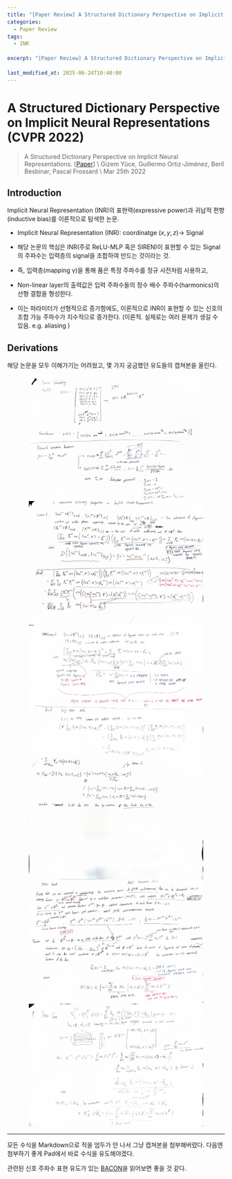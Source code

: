 ```yaml
---
title: "[Paper Review] A Structured Dictionary Perspective on Implicit Neural Representations (CVPR 2022)"
categories:
  - Paper Review
tags:
  - INR
  
excerpt: "[Paper Review] A Structured Dictionary Perspective on Implicit Neural Representations (CVPR 2022)"

last_modified_at: 2025-06-24T10:40:00
---
```


# A Structured Dictionary Perspective on Implicit Neural Representations (CVPR 2022)

> A Structured Dictionary Perspective on Implicit Neural Representations. [[Paper](https://arxiv.org/abs/2112.01917)] \\
> Gizem Yüce, Guillermo Ortiz-Jiménez, Beril Besbinar, Pascal Frossard \\
> Mar 25th 2022

## Introduction

Implicit Neural Representation (INR)의 표현력(expressive power)과 귀납적 편향(inductive bias)를 이론적으로 탐색한 논문. 

- Implicit Neural Representation (INR): coordinatge $(x,y,z)\rightarrow$ Signal

- 해당 논문의 핵심은 INR(주로 ReLU-MLP 혹은 SIREN)이 표현할 수 있는 Signal의 주파수는 입력층의 signal을 조합하여 만드는 것이라는 것. 
- 즉, 입력층(mapping γ)을 통해 품은 특정 주파수를 정규 사전처럼 사용하고,
- Non-linear layer의 출력값은 입력 주파수들의 정수 배수 주파수(harmonics)의 선형 결합을 형성한다.
- 이는 파라미터가 선형적으로 증가함에도, 이론적으로 INR이 표현할 수 있는 신호의 조합 가능 주파수가 지수적으로 증가한다. (이론적. 실제로는 여러 문제가 생길 수 있음. e.g. aliasing ) 

## Derivations

해당 논문을 모두 이해가기는 어려웠고, 몇 가지 궁금했던 유도들의 캡쳐본을 올린다.
<div style="text-align: center;">
  <img src="/assets/paper-review/inr/2025-06-24-structured-perspective/1.jpg" width="80%"/>
</div>
<div style="text-align: center;">
  <img src="/assets/paper-review/inr/2025-06-24-structured-perspective/2.jpg" width="80%"/>
</div>
<div style="text-align: center;">
  <img src="/assets/paper-review/inr/2025-06-24-structured-perspective/3.jpg" width="80%"/>
</div>
<div style="text-align: center;">
  <img src="/assets/paper-review/inr/2025-06-24-structured-perspective/4.jpg" width="80%"/>
</div>
<div style="text-align: center;">
  <img src="/assets/paper-review/inr/2025-06-24-structured-perspective/5.jpg" width="80%"/>
</div>
<div style="text-align: center;">
  <img src="/assets/paper-review/inr/2025-06-24-structured-perspective/6.jpg" width="80%"/>
</div>

---

모든 수식을 Markdown으로 적을 엄두가 안 나서 그냥 캡쳐본을 첨부해버렸다. 다음엔 첨부하기 좋게 Pad에서 바로 수식을 유도해야겠다.

관련된 신호 주파수 표현 유도가 있는 [BACON](https://arxiv.org/abs/2112.04645)을 읽어보면 좋을 것 같다.